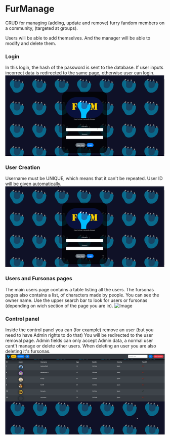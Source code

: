# FurManage
CRUD for managing (adding, update and remove) furry fandom members on a community, (targeted at groups).

Users will be able to add themselves. And the manager will be able to modify and delete them.

### Login
In this login, the hash of the password is sent to the database. If user inputs incorrect data is redirected to the same page, otherwise user can login.
![Image](https://github.com/miguelcanosantana/FurManage/blob/master/HostedImages/screenshots/4.gif)

### User Creation
Username must be UNIQUE, which means that it can't be repeated. User ID will be given automatically.
![Image](https://github.com/miguelcanosantana/FurManage/blob/master/HostedImages/screenshots/2.gif)

### Users and Fursonas pages
The main users page contains a table listing all the users.
The fursonas pages also contains a list, of characters made by people. You can see the owner name.
Use the upper search bar to look for users or fursonas (depending on wich section of the page you are in).
![Image](https://github.com/miguelcanosantana/FurManage/blob/master/HostedImages/screenshots/3.gif)

### Control panel
Inside the control panel you can (for example) remove an user (but you need to have Admin rights to do that)
You will be redirected to the user removal page. Admin fields can only accept Admin data, a normal user cant't manage or delete other users. When deleting an user you are also deleting it's fursonas. 
![Image](https://github.com/miguelcanosantana/FurManage/blob/master/HostedImages/screenshots/5.gif)
